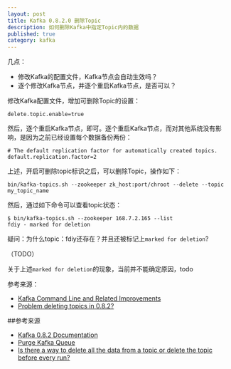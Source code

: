 ```yaml
---
layout: post
title: Kafka 0.8.2.0 删除Topic
description: 如何删除Kafka中指定Topic内的数据
published: true
category: kafka
---
```





几点：

* 修改Kafka的配置文件，Kafka节点会自动生效吗？
* 逐个修改Kafka节点，并逐个重启Kafka节点，是否可以？

修改Kafka配置文件，增加可删除Topic的设置：

	delete.topic.enable=true

然后，逐个重启Kafka节点，即可。逐个重启Kafka节点，而对其他系统没有影响，是因为之前已经设置每个数据备份两份：

	# The default replication factor for automatically created topics.
	default.replication.factor=2


上述，开启可删除topic标识之后，可以删除Topic，操作如下：

	bin/kafka-topics.sh --zookeeper zk_host:port/chroot --delete --topic my_topic_name
	
然后，通过如下命令可以查看topic状态：

	$ bin/kafka-topics.sh --zookeeper 168.7.2.165 --list
	fdiy - marked for deletion

疑问：为什么topic：fdiy还存在？并且还被标记上`marked for deletion`?

（TODO）

关于上述`marked for deletion`的现象，当前并不能确定原因，todo

参考来源：

* [Kafka Command Line and Related Improvements][Kafka Command Line and Related Improvements]
* [Problem deleting topics in 0.8.2?][Problem deleting topics in 0.8.2?]

















##参考来源

* [Kafka 0.8.2 Documentation][Kafka 0.8.2 Documentation]
* [Purge Kafka Queue][Purge Kafka Queue]
* [Is there a way to delete all the data from a topic or delete the topic before every run?][Is there a way to delete all the data from a topic or delete the topic before every run?]







[NingG]:    http://ningg.github.com  "NingG"
[Kafka 0.8.2 Documentation]:		http://kafka.apache.org/documentation.html
[Purge Kafka Queue]:				http://stackoverflow.com/questions/16284399/purge-kafka-queue
[Is there a way to delete all the data from a topic or delete the topic before every run?]:		http://stackoverflow.com/questions/17730905/is-there-a-way-to-delete-all-the-data-from-a-topic-or-delete-the-topic-before-ev

[Kafka Command Line and Related Improvements]:		https://cwiki.apache.org/confluence/display/KAFKA/Kafka+Command+Line+and+Related+Improvements
[Problem deleting topics in 0.8.2?]:				http://comments.gmane.org/gmane.comp.apache.kafka.user/6686







